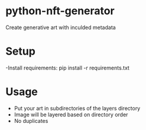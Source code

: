 # python-nft-generator
Create generative art with inculded metadata

# Setup
-Install requirements: 
       pip install -r requirements.txt

# Usage
- Put your art in subdirectories of the layers directory
- Image will be layered based on directory order 
- No duplicates
